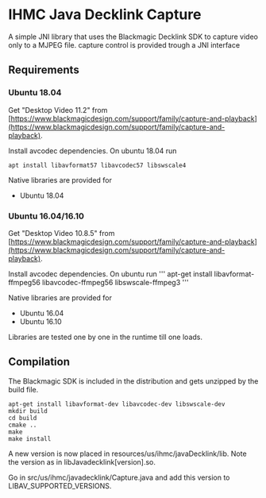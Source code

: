 # IHMC Java Decklink Capture

A simple JNI library that uses the Blackmagic Decklink SDK to capture video only to a MJPEG file. 
capture control is provided trough a JNI interface

## Requirements


### Ubuntu 18.04
Get "Desktop Video 11.2" from [https://www.blackmagicdesign.com/support/family/capture-and-playback](https://www.blackmagicdesign.com/support/family/capture-and-playback).

Install avcodec dependencies. On ubuntu 18.04 run

```
apt install libavformat57 libavcodec57 libswscale4
```

Native libraries are provided for
- Ubuntu 18.04


### Ubuntu 16.04/16.10
Get "Desktop Video 10.8.5" from [https://www.blackmagicdesign.com/support/family/capture-and-playback](https://www.blackmagicdesign.com/support/family/capture-and-playback).

Install avcodec dependencies. On ubuntu run
'''
apt-get install libavformat-ffmpeg56 libavcodec-ffmpeg56 libswscale-ffmpeg3
'''

Native libraries are provided for
- Ubuntu 16.04
- Ubuntu 16.10

Libraries are tested one by one in the runtime till one loads. 


## Compilation

The Blackmagic SDK is included in the distribution and gets  unzipped by the build file.
```
apt-get install libavformat-dev libavcodec-dev libswscale-dev
mkdir build
cd build
cmake ..
make 
make install
```

A new version is now placed in resources/us/ihmc/javaDecklink/lib. Note the version as in libJavadecklink[version].so. 

Go in src/us/ihmc/javadecklink/Capture.java and add this version to LIBAV_SUPPORTED_VERSIONS.
